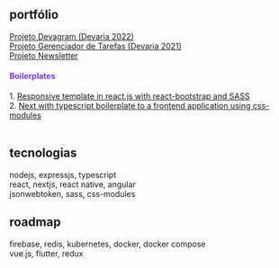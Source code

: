 ## portfólio

<a href="https://github.com/gabtonete/projeto-devagram">Projeto Devagram (Devaria 2022)</a>
<br>
<a href="https://github.com/gabtonete/projeto-taskmanager">Projeto Gerenciador de Tarefas (Devaria 2021)</a>
<br/>
<a href="https://github.com/gabtonete/projeto-newsletter">Projeto Newsletter</a>
<br/>

<div>
    <h4 style="color: #7733ff">Boilerplates
    </h4>
    1. <a href="https://github.com/gabtonete/frontend-template-reactjs">Responsive template in react.js with react-bootstrap and SASS</a>
    <br/>
    2. <a href="https://github.com/gabtonete/frontend-onfood-next-ts">Next with typescript boilerplate to a frontend application using css-modules</a>   
</div>
<br>

## tecnologias

nodejs, expressjs, typescript
<br/>
react, nextjs, react native, angular
<br/>
jsonwebtoken, sass, css-modules

## roadmap

firebase, redis, kubernetes, docker, docker compose
<br/>
vue.js, flutter, redux
